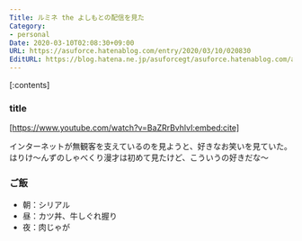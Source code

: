```yaml
---
Title: ルミネ the よしもとの配信を見た
Category:
- personal
Date: 2020-03-10T02:08:30+09:00
URL: https://asuforce.hatenablog.com/entry/2020/03/10/020830
EditURL: https://blog.hatena.ne.jp/asuforcegt/asuforce.hatenablog.com/atom/entry/26006613532645151
---
```


[:contents]

###  title

[https://www.youtube.com/watch?v=BaZRrBvhlvI:embed:cite]

インターネットが無観客を支えているのを見ようと、好きなお笑いを見ていた。  
はりけ〜んずのしゃべくり漫才は初めて見たけど、こういうの好きだな〜

### ご飯

- 朝：シリアル
- 昼：カツ丼、牛しぐれ握り
- 夜：肉じゃが
